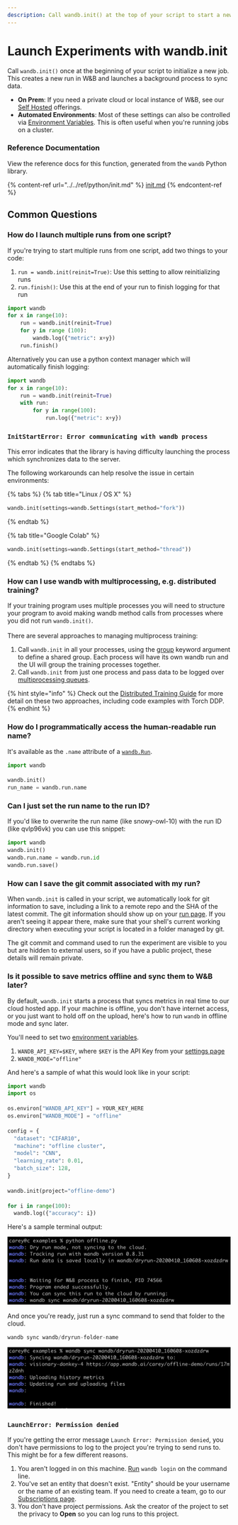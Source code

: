 ```yaml
---
description: Call wandb.init() at the top of your script to start a new run
---
```


# Launch Experiments with wandb.init

Call `wandb.init()` once at the beginning of your script to initialize a new job. This creates a new run in W\&B and launches a background process to sync data.

* **On Prem**: If you need a private cloud or local instance of W\&B, see our [Self Hosted](../self-hosted/) offerings.
* **Automated Environments**: Most of these settings can also be controlled via [Environment Variables](advanced/environment-variables.md). This is often useful when you're running jobs on a cluster.

### Reference Documentation

View the reference docs for this function, generated from the `wandb` Python library.

{% content-ref url="../../ref/python/init.md" %}
[init.md](../../ref/python/init.md)
{% endcontent-ref %}

## Common Questions

### How do I launch multiple runs from one script?

If you're trying to start multiple runs from one script, add two things to your code:

1. `run = wandb.init(reinit=True)`: Use this setting to allow reinitializing runs
2. `run.finish()`: Use this at the end of your run to finish logging for that run

```python
import wandb
for x in range(10):
    run = wandb.init(reinit=True)
    for y in range (100):
        wandb.log({"metric": x+y})
    run.finish()
```

Alternatively you can use a python context manager which will automatically finish logging:

```python
import wandb
for x in range(10):
    run = wandb.init(reinit=True)
    with run:
        for y in range(100):
            run.log({"metric": x+y})
```

### `InitStartError: Error communicating with wandb process` <a href="#init-start-error" id="init-start-error"></a>

This error indicates that the library is having difficulty launching the process which synchronizes data to the server.

The following workarounds can help resolve the issue in certain environments:

{% tabs %}
{% tab title="Linux / OS X" %}
```python
wandb.init(settings=wandb.Settings(start_method="fork"))
```
{% endtab %}

{% tab title="Google Colab" %}
```python
wandb.init(settings=wandb.Settings(start_method="thread"))
```
{% endtab %}
{% endtabs %}

### How can I use wandb with multiprocessing, e.g. distributed training? <a href="#multiprocess" id="multiprocess"></a>

If your training program uses multiple processes you will need to structure your program to avoid making wandb method calls from processes where you did not run `wandb.init()`.\
\
There are several approaches to managing multiprocess training:

1. Call `wandb.init` in all your processes, using the [group](advanced/grouping.md) keyword argument to define a shared group. Each process will have its own wandb run and the UI will group the training processes together.
2. Call `wandb.init` from just one process and pass data to be logged over [multiprocessing queues](https://docs.python.org/3/library/multiprocessing.html#exchanging-objects-between-processes).

{% hint style="info" %}
Check out the [Distributed Training Guide](advanced/distributed-training.md) for more detail on these two approaches, including code examples with Torch DDP.
{% endhint %}

### How do I programmatically access the human-readable run name?

It's available as the `.name` attribute of a [`wandb.Run`](../../ref/python/run.md).

```python
import wandb

wandb.init()
run_name = wandb.run.name
```

### Can I just set the run name to the run ID?

If you'd like to overwrite the run name (like snowy-owl-10) with the run ID (like qvlp96vk) you can use this snippet:

```python
import wandb
wandb.init()
wandb.run.name = wandb.run.id
wandb.run.save()
```

### How can I save the git commit associated with my run?

When `wandb.init` is called in your script, we automatically look for git information to save, including a link to a remote repo and the SHA of the latest commit. The git information should show up on your [run page](../../ref/app/pages/run-page.md#overview-tab). If you aren't seeing it appear there, make sure that your shell's current working directory when executing your script is located in a folder managed by git.

The git commit and command used to run the experiment are visible to you but are hidden to external users, so if you have a public project, these details will remain private.

### Is it possible to save metrics offline and sync them to W\&B later?

By default, `wandb.init` starts a process that syncs metrics in real time to our cloud hosted app. If your machine is offline, you don't have internet access, or you just want to hold off on the upload, here's how to run `wandb` in offline mode and sync later.

You'll need to set two [environment variables](advanced/environment-variables.md).

1. `WANDB_API_KEY=$KEY`, where `$KEY` is the API Key from your [settings page](https://app.wandb.ai/settings)
2. `WANDB_MODE="offline"`

And here's a sample of what this would look like in your script:

```python
import wandb
import os

os.environ["WANDB_API_KEY"] = YOUR_KEY_HERE
os.environ["WANDB_MODE"] = "offline"

config = {
  "dataset": "CIFAR10",
  "machine": "offline cluster",
  "model": "CNN",
  "learning_rate": 0.01,
  "batch_size": 128,
}

wandb.init(project="offline-demo")

for i in range(100):
  wandb.log({"accuracy": i})
```

Here's a sample terminal output:

![](<../../.gitbook/assets/image (26).png>)

And once you're ready, just run a sync command to send that folder to the cloud.

```python
wandb sync wandb/dryrun-folder-name
```

![](<../../.gitbook/assets/image (27).png>)

### `LaunchError: Permission denied`

If you're getting the error message `Launch Error: Permission denied`, you don't have permissions to log to the project you're trying to send runs to. This might be for a few different reasons.

1. You aren't logged in on this machine. [Run](https://docs.wandb.ai/ref/cli/wandb-login) `wandb login` on the command line.
2. You've set an entity that doesn't exist. "Entity" should be your username or the name of an existing team. If you need to create a team, go to our [Subscriptions page](https://app.wandb.ai/billing).
3. You don't have project permissions. Ask the creator of the project to set the privacy to **Open** so you can log runs to this project.
